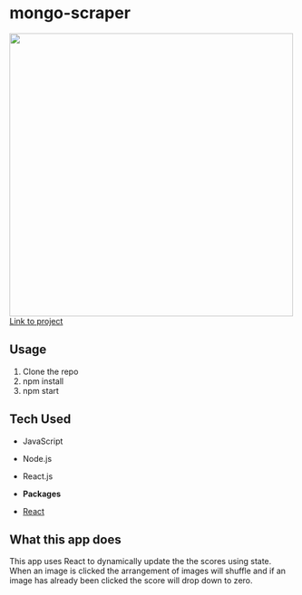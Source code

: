 # mongo-scraper
<img src = "assets/mongo-scraper-screenshot.jpg" width = "500">
<a href = "https://clicky-game-claywhill.herokuapp.com/">Link to project</a>

## Usage
1. Clone the repo
1. npm install
1. npm start

## Tech Used
* JavaScript
* Node.js
* React.js

* **Packages**
* [React](https://www.npmjs.com/package/react)
  

## What this app does
This app uses React to dynamically update the the scores using state. When an image is clicked the arrangement of images will shuffle and if an image has already been clicked the score will drop down to zero.
